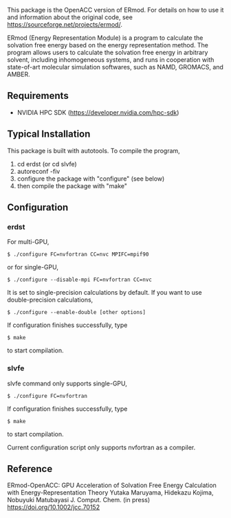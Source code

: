 This package is the OpenACC version of ERmod. For details on how to use it and information about the original code, see https://sourceforge.net/projects/ermod/.

ERmod (Energy Representation Module) is a program to calculate the solvation free energy based on the energy representation method. The program allows users to calculate the solvation free energy in arbitrary solvent, including inhomogeneous systems, and runs in cooperation with state-of-art molecular simulation softwares, such as NAMD, GROMACS, and AMBER.

## Requirements
- NVIDIA HPC SDK (https://developer.nvidia.com/hpc-sdk)

## Typical Installation
This package is built with autotools. To compile the program,
1. cd erdst (or cd slvfe)
2. autoreconf -fiv
3. configure the package with "configure" (see below)
4. then compile the package with "make"

## Configuration
### erdst
For multi-GPU,
```
$ ./configure FC=nvfortran CC=nvc MPIFC=mpif90
```
or for single-GPU,
```
$ ./configure --disable-mpi FC=nvfortran CC=nvc
```

It is set to single-precision calculations by default.
If you want to use double-precision calculations,
```
$ ./configure --enable-double [other options]
```

If configuration finishes successfully, type
```
$ make
```
to start compilation.

### slvfe
slvfe command only supports single-GPU,
```
$ ./configure FC=nvfortran
```
If configuration finishes successfully, type
```
$ make
```
to start compilation.

Current configuration script only supports nvfortran as a compiler.

## Reference
ERmod-OpenACC: GPU Acceleration of Solvation Free Energy Calculation with Energy-Representation Theory
Yutaka Maruyama, Hidekazu Kojima, Nobuyuki Matubayasi
J. Comput. Chem. (in press)
https://doi.org/10.1002/jcc.70152